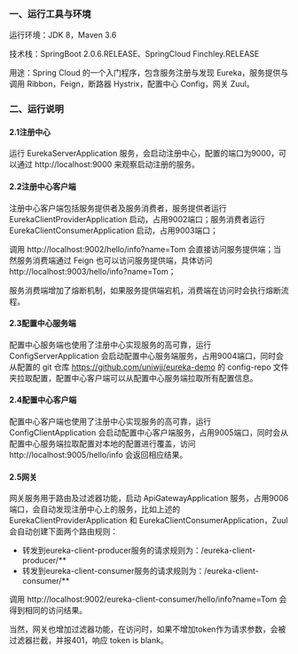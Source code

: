 ### 一、运行工具与环境
运行环境：JDK 8，Maven 3.6

技术栈：SpringBoot 2.0.6.RELEASE、SpringCloud Finchley.RELEASE

用途：Spring Cloud 的一个入门程序，包含服务注册与发现 Eureka，服务提供与调用 Ribbon，Feign，断路器 Hystrix，配置中心 Config，网关  Zuul。


### 二、运行说明
#### 2.1注册中心
运行 EurekaServerApplication 服务，会启动注册中心，配置的端口为9000，可以通过 http://localhost:9000 来观察启动注册的服务。

#### 2.2注册中心客户端
注册中心客户端包括服务提供者及服务消费者，服务提供者运行 EurekaClientProviderApplication 启动，占用9002端口；服务消费者运行 EurekaClientConsumerApplication 启动，占用9003端口；

调用 http://localhost:9002/hello/info?name=Tom 会直接访问服务提供端；当然服务消费端通过 Feign 也可以访问服务提供端，具体访问 http://localhost:9003/hello/info?name=Tom；

服务消费端增加了熔断机制，如果服务提供端宕机，消费端在访问时会执行熔断流程。

#### 2.3配置中心服务端
配置中心服务端也使用了注册中心实现服务的高可靠，运行 ConfigServerApplication 会启动配置中心服务端服务，占用9004端口，同时会从配置的 git 仓库 https://github.com/uniwjj/eureka-demo 的 config-repo 文件夹拉取配置，配置中心客户端可以从配置中心服务端拉取所有配置信息。

#### 2.4配置中心客户端
配置中心客户端也使用了注册中心实现服务的高可靠，运行 ConfigClientApplication 会启动配置中心客户端服务，占用9005端口，同时会从配置中心服务端拉取配置对本地的配置进行覆盖，访问 http://localhost:9005/hello/info 会返回相应结果。

#### 2.5网关
网关服务用于路由及过滤器功能，启动 ApiGatewayApplication 服务，占用9006端口，会自动发现注册中心上的服务，比如上述的 EurekaClientProviderApplication 和 EurekaClientConsumerApplication，Zuul 会自动创建下面两个路由规则：
- 转发到eureka-client-producer服务的请求规则为：/eureka-client-producer/**
- 转发到eureka-client-consumer服务的请求规则为：/eureka-client-consumer/**

调用 http://localhost:9002/eureka-client-consumer/hello/info?name=Tom 会得到相同的访问结果。

当然，网关也增加过滤器功能，在访问时，如果不增加token作为请求参数，会被过滤器拦截，并报401，响应 token is blank。

